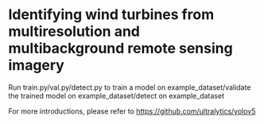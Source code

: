 # Identifying wind turbines from multiresolution and multibackground remote sensing imagery
Run train.py/val.py/detect.py to train a model on example_dataset/validate the trained model on example_dataset/detect on example_dataset

For more introductions, please refer to 
https://github.com/ultralytics/yolov5
